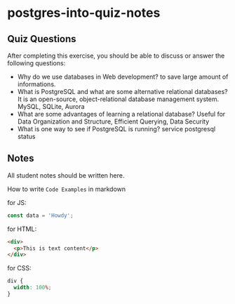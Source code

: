 # postgres-into-quiz-notes

## Quiz Questions

After completing this exercise, you should be able to discuss or answer the following questions:

- Why do we use databases in Web development?
  to save large amount of informations.
- What is PostgreSQL and what are some alternative relational databases?
  It is an open-source, object-relational database management system. MySQL, SQLite, Aurora
- What are some advantages of learning a relational database?
  Useful for Data Organization and Structure, Efficient Querying, Data Security
- What is one way to see if PostgreSQL is running?
  service postgresql status

## Notes

All student notes should be written here.

How to write `Code Examples` in markdown

for JS:

```javascript
const data = 'Howdy';
```

for HTML:

```html
<div>
  <p>This is text content</p>
</div>
```

for CSS:

```css
div {
  width: 100%;
}
```
